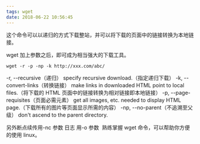 ```yaml
---
tags: wget
date: 2018-06-22 10:56:45
---
```


这个命令可以以递归的方式下载整站，并可以将下载的页面中的链接转换为本地链接。

wget 加上参数之后，即可成为相当强大的下载工具。

```shell
wget -r -p -np -k http://xxx.com/abc/
```

-r, --recursive（递归） specify recursive download.（指定递归下载） -k, --convert-links（转换链接） make links in downloaded HTML point to local files.（将下载的 HTML 页面中的链接转换为相对链接即本地链接） -p, --page-requisites（页面必需元素） get all images, etc. needed to display HTML page.（下载所有的图片等页面显示所需的内容） -np, --no-parent（不追溯至父级） don't ascend to the parent directory.

另外断点续传用-nc 参数 日志 用-o 参数 ​ 熟练掌握 wget 命令，可以帮助你方便的使用 linux。
